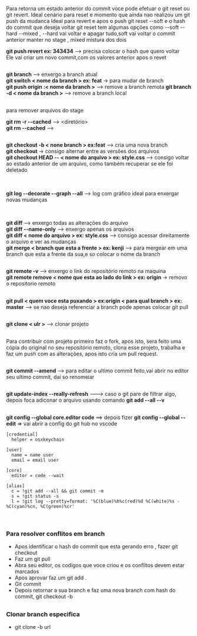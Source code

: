 Para retorna um estado anterior do commit voce pode efetuar o git reset ou git revert.
Ideal cenário para reset e momento que ainda nao realizou um git push da mudanca
Ideal para revert e apos o push
git reset --soft e o hash do commit que deseja voltar
git reset tem algumas opções como --soft --hard --mixed , --hard vai voltar e apagar tudo,soft vai voltar o commit anterior manter no stage , mixed mistura dos dois
</br>

**git push revert <hash> ex: 343434** --> precisa colocar o hash que quero voltar</br>
Ele vai criar um novo commit,com os valores anterior apos o revet
</br>
##
**git branch** --> enxergo a branch atual</br>
**git switch < nome da branch > ex: feat** -> para mudar de branch</br>
**git push origin :< nome da branch >** --> remove a branch remota
**git branch -d < nome da branch >** --> remove a branch local
</br>
##

para remover arquivos do stage 

**git rm -r --cached** --> <diretório>
</br>
**git rm --cached** --> <arquivo>
</br>  

  
##  
**git checkout -b < none branch > ex:feat** --> cria uma nova branch</br>
**git checkout** -> consigo alternar entre as versões dos arquivos</br>
**git checkout HEAD -- < nome do arquivo > ex: style.css** --> consigo voltar ao estado anterior de um arquivo, como também recuperar se ele foi deletado</br>
</br>
##
**git log --decorate  --graph --all** --> log com gráfico ideal para enxergar novas mudanças</br>
</br>
##
**git diff** --> enxergo todas as alterações do arquivo </br>
**git diff --name-only** --> enxergo apenas os arquivos </br>
**git diff < nome do arquivo > ex: style.css** --> consigo acessar direitamente o arquivo e ver as mudanças </br>
**git merge < branch que esta a frente > ex: kenji** --> para mergear em uma branch que esta a frente da sua,e so colocar o nome da branch
</br>
##
**git remote -v** --> enxergo o link do repositório remoto na maquina</br>
**git remote remove < nome que esta ao lado do link > ex: origin** -> removo o repositorio remoto
##
**git pull < quem voce esta puxando > ex:origin < para qual branch > ex: master** --> se nao deseja referenciar a branch pode apenas colocar git pull
</br>
##
**git clone < ulr >** --> clonar projeto
</br>
##
Para contribuir com projeto primeiro faz o fork, apos isto, sera feito uma cópia do original no seu repositório remoto, clona esse projeto, trabalha e faz um push com as alterações, apos isto cria um pull request.
</br>
##
**git commit --amend** --> para editar o ultimo commit feito,vai abrir no editor seu ultimo commit, dai so renomeiar
##
**git update-index --really-refresh** ---> caso o git pare de filtrar algo, depois foca adiconar o arquivo usando comando **git add --all --v** 
##
**git config --global core.editor code** ==> depois fizer **git config --global --edit** => vai abrir a config do git hub no vscode


```git 
[credential]
  helper = osxkeychain

[user]
  name = name user
  email = email user

[core]
  editor = code --wait

[alias]
  c = !git add --all && git commit -m
  s = !git status -s
  l = !git log --pretty=format: '%C(blue)%h%c(red)%d %C(white)%s - %C(cyan)%cn, %C(green)%cr'



```

##
### Para resolver conflitos em branch
- Apos identificar o hash do commit que esta gerando erro , fazer git checkout <hash do commit>
- Faz um git pull <origin sua branch>
- Abra seu editor, os codigos que voce criou e os conflitos devem estar marcados
- Apos aprovar faz um git add .
- Git commit
- Depois retornar a sua branch  e faz uma nova branch com hash do commit, git checkout -b <branch> <hash do commit>  

##
### Clonar branch especifica
- git clone -b  <nome da branch> url




